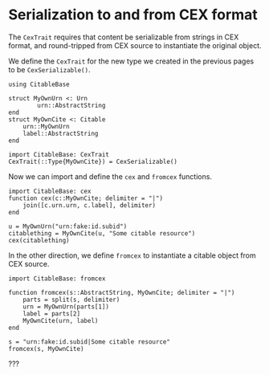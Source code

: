 # Serialization to and from CEX format

The `CexTrait` requires that content be serializable from strings in CEX format, and round-tripped from CEX source to instantiate the original object.

We define the `CexTrait` for the new type we created in the previous pages to be `CexSerializable()`.

```@setup citable
using CitableBase

struct MyOwnUrn <: Urn
        urn::AbstractString
end
struct MyOwnCite <: Citable
    urn::MyOwnUrn
    label::AbstractString
end
```



```@example citable
import CitableBase: CexTrait
CexTrait(::Type{MyOwnCite}) = CexSerializable() 
```

Now we can import and define the `cex` and `fromcex` functions.


```@example citable
import CitableBase: cex
function cex(c::MyOwnCite; delimiter = "|")
    join([c.urn.urn, c.label], delimiter)
end

u = MyOwnUrn("urn:fake:id.subid")
citablething = MyOwnCite(u, "Some citable resource")
cex(citablething)
```

In the other direction, we define `fromcex` to instantiate a citable object from CEX source.




```@example citable
import CitableBase: fromcex

function fromcex(s::AbstractString, MyOwnCite; delimiter = "|")
    parts = split(s, delimiter)
    urn = MyOwnUrn(parts[1])
    label = parts[2]
    MyOwnCite(urn, label)
end
```


```@example citable
s = "urn:fake:id.subid|Some citable resource"
fromcex(s, MyOwnCite)

```

???